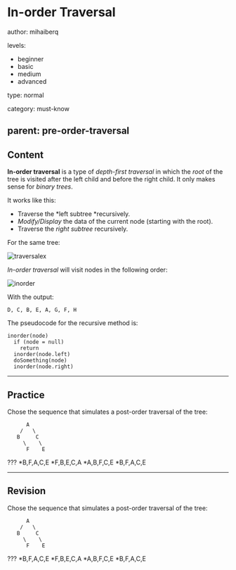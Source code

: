 # In-order Traversal
author: mihaiberq

levels:

  - beginner
  - basic
  - medium
  - advanced

type: normal

category: must-know

parent: pre-order-traversal
---
## Content

**In-order traversal** is a type of *depth-first traversal* in which the *root* of the tree is visited after the left child and before the right child. It only makes sense for *binary trees*.

It works like this:
- Traverse the *left subtree *recursively.
- *Modify/Display* the data of the current node (starting with the root).
- Traverse the *right subtree* recursively.

For the same tree:

![traversalex](%3Csvg%20width%3D%22100%25%22%20height%3D%22auto%22%20viewBox%3D%220%200%20700%20400%22%20xmlns%3D%22http%3A%2F%2Fwww.w3.org%2F2000%2Fsvg%22%3E%3Ctitle%3EArtboard%3C%2Ftitle%3E%3Cg%20fill%3D%22none%22%20fill-rule%3D%22evenodd%22%3E%3Cpath%20d%3D%22M350%2085c19.329966%200%2035-15.6700338%2035-35%200-6.7781994-1.926799-13.1063707-5.262556-18.4666731C373.560339%2021.6072003%20362.551767%2015%20350%2015c-19.329966%200-35%2015.6700338-35%2035s15.670034%2035%2035%2035zM210%20185c19.329966%200%2035-15.670034%2035-35%200-6.778199-1.926799-13.106371-5.262556-18.466673C233.560339%20121.6072%20222.551767%20115%20210%20115c-19.329966%200-35%2015.670034-35%2035s15.670034%2035%2035%2035zm-90%2090c19.329966%200%2035-15.670034%2035-35%200-6.778199-1.926799-13.106371-5.262556-18.466673C143.560339%20211.6072%20132.551767%20205%20120%20205c-19.329966%200-35%2015.670034-35%2035s15.670034%2035%2035%2035zm180%200c19.329966%200%2035-15.670034%2035-35%200-6.778199-1.926799-13.106371-5.262556-18.466673C323.560339%20211.6072%20312.551767%20205%20300%20205c-19.329966%200-35%2015.670034-35%2035s15.670034%2035%2035%2035zm190-90c19.329966%200%2035-15.670034%2035-35%200-6.778199-1.926799-13.106371-5.262556-18.466673C513.560339%20121.6072%20502.551767%20115%20490%20115c-19.329966%200-35%2015.670034-35%2035s15.670034%2035%2035%2035z%22%20stroke%3D%22currentColor%22%20stroke-width%3D%222%22%2F%3E%3Ctext%20font-family%3D%22RobotoMono-Light%2C%20Roboto%20Mono%22%20font-size%3D%2240%22%20font-weight%3D%22300%22%20fill%3D%22currentColor%22%3E%3Ctspan%20x%3D%22477.998047%22%20y%3D%22166%22%3EF%3C%2Ftspan%3E%3C%2Ftext%3E%3Ctext%20font-family%3D%22RobotoMono-Light%2C%20Roboto%20Mono%22%20font-size%3D%2240%22%20font-weight%3D%22300%22%20fill%3D%22currentColor%22%3E%3Ctspan%20x%3D%22197.998047%22%20y%3D%22166%22%3EB%3C%2Ftspan%3E%3C%2Ftext%3E%3Ctext%20font-family%3D%22RobotoMono-Light%2C%20Roboto%20Mono%22%20font-size%3D%2240%22%20font-weight%3D%22300%22%20fill%3D%22currentColor%22%3E%3Ctspan%20x%3D%22287.998047%22%20y%3D%22255%22%3EE%3C%2Ftspan%3E%3C%2Ftext%3E%3Cpath%20d%3D%22M50%20375c19.3299662%200%2035-15.670034%2035-35%200-6.778199-1.926799-13.106371-5.2625561-18.466673C73.5603395%20311.6072%2062.5517669%20305%2050%20305c-19.3299662%200-35%2015.670034-35%2035s15.6700338%2035%2035%2035z%22%20stroke%3D%22currentColor%22%20stroke-width%3D%222%22%2F%3E%3Ctext%20font-family%3D%22RobotoMono-Light%2C%20Roboto%20Mono%22%20font-size%3D%2240%22%20font-weight%3D%22300%22%20fill%3D%22currentColor%22%3E%3Ctspan%20x%3D%2237.9980469%22%20y%3D%22356%22%3ED%3C%2Ftspan%3E%3C%2Ftext%3E%3Cpath%20d%3D%22M580%20274c19.329966%200%2035-15.670034%2035-35%200-6.778199-1.926799-13.106371-5.262556-18.466673C603.560339%20210.6072%20592.551767%20204%20580%20204c-19.329966%200-35%2015.670034-35%2035s15.670034%2035%2035%2035z%22%20stroke%3D%22currentColor%22%20stroke-width%3D%222%22%2F%3E%3Ctext%20font-family%3D%22RobotoMono-Light%2C%20Roboto%20Mono%22%20font-size%3D%2240%22%20font-weight%3D%22300%22%20fill%3D%22currentColor%22%3E%3Ctspan%20x%3D%22567.998047%22%20y%3D%22255%22%3EH%3C%2Ftspan%3E%3C%2Ftext%3E%3Ctext%20font-family%3D%22RobotoMono-Light%2C%20Roboto%20Mono%22%20font-size%3D%2240%22%20font-weight%3D%22300%22%20fill%3D%22currentColor%22%3E%3Ctspan%20x%3D%22107.998047%22%20y%3D%22256%22%3EC%3C%2Ftspan%3E%3C%2Ftext%3E%3Ctext%20font-family%3D%22RobotoMono-Light%2C%20Roboto%20Mono%22%20font-size%3D%2240%22%20font-weight%3D%22300%22%20fill%3D%22currentColor%22%3E%3Ctspan%20x%3D%22337.998047%22%20y%3D%2266%22%3EA%3C%2Ftspan%3E%3C%2Ftext%3E%3Cpath%20d%3D%22M325.27056%2075.9005944l-93.305402%2046.2707536m143.680216-46.4627484l89.005263%2049.5755164M400%20275c19.329966%200%2035-15.670034%2035-35%200-6.778199-1.926799-13.106371-5.262556-18.466673C423.560339%20211.6072%20412.551767%20205%20400%20205c-19.329966%200-35%2015.670034-35%2035s15.670034%2035%2035%2035z%22%20stroke%3D%22currentColor%22%20stroke-width%3D%222%22%2F%3E%3Ctext%20font-family%3D%22RobotoMono-Light%2C%20Roboto%20Mono%22%20font-size%3D%2240%22%20font-weight%3D%22300%22%20fill%3D%22currentColor%22%3E%3Ctspan%20x%3D%22387.998047%22%20y%3D%22256%22%3EG%3C%2Ftspan%3E%3C%2Ftext%3E%3Cpath%20d%3D%22M185%20175l-40%2040m90-40l40%2040M75%20316l21-51m369-90l-40%2040m90-40l40%2039%22%20stroke%3D%22currentColor%22%20stroke-width%3D%222%22%2F%3E%3C%2Fg%3E%3C%2Fsvg%3E)


*In-order traversal* will visit nodes in the following order:

![inorder](%3Csvg%20width%3D%22100%25%22%20height%3D%22auto%22%20viewBox%3D%220%200%20700%20400%22%20xmlns%3D%22http%3A%2F%2Fwww.w3.org%2F2000%2Fsvg%22%3E%3Ctitle%3EArtboard%3C%2Ftitle%3E%3Cg%20fill%3D%22none%22%20fill-rule%3D%22evenodd%22%3E%3Ctext%20font-family%3D%22RobotoMono-Light%2C%20Roboto%20Mono%22%20font-size%3D%2220%22%20font-weight%3D%22300%22%20fill%3D%22%23FFF%22%3E%3Ctspan%20x%3D%22144.499023%22%20y%3D%22190%22%3E2%3C%2Ftspan%3E%3C%2Ftext%3E%3Ctext%20font-family%3D%22RobotoMono-Light%2C%20Roboto%20Mono%22%20font-size%3D%2220%22%20font-weight%3D%22300%22%20fill%3D%22%23FFF%22%3E%3Ctspan%20x%3D%2266.4990234%22%20y%3D%22290%22%3E1%3C%2Ftspan%3E%3C%2Ftext%3E%3Ctext%20font-family%3D%22RobotoMono-Light%2C%20Roboto%20Mono%22%20font-size%3D%2220%22%20font-weight%3D%22300%22%20fill%3D%22%23FFF%22%3E%3Ctspan%20x%3D%22261.499023%22%20y%3D%22189%22%3E3%3C%2Ftspan%3E%3C%2Ftext%3E%3Cpath%20d%3D%22M350%2085c19.329966%200%2035-15.6700338%2035-35%200-6.7781994-1.926799-13.1063707-5.262556-18.4666731C373.560339%2021.6072003%20362.551767%2015%20350%2015c-19.329966%200-35%2015.6700338-35%2035s15.670034%2035%2035%2035zM210%20185c19.329966%200%2035-15.670034%2035-35%200-6.778199-1.926799-13.106371-5.262556-18.466673C233.560339%20121.6072%20222.551767%20115%20210%20115c-19.329966%200-35%2015.670034-35%2035s15.670034%2035%2035%2035zm-90%2090c19.329966%200%2035-15.670034%2035-35%200-6.778199-1.926799-13.106371-5.262556-18.466673C143.560339%20211.6072%20132.551767%20205%20120%20205c-19.329966%200-35%2015.670034-35%2035s15.670034%2035%2035%2035zm180%200c19.329966%200%2035-15.670034%2035-35%200-6.778199-1.926799-13.106371-5.262556-18.466673C323.560339%20211.6072%20312.551767%20205%20300%20205c-19.329966%200-35%2015.670034-35%2035s15.670034%2035%2035%2035zm190-90c19.329966%200%2035-15.670034%2035-35%200-6.778199-1.926799-13.106371-5.262556-18.466673C513.560339%20121.6072%20502.551767%20115%20490%20115c-19.329966%200-35%2015.670034-35%2035s15.670034%2035%2035%2035z%22%20stroke%3D%22currentColor%22%20stroke-width%3D%222%22%2F%3E%3Ctext%20font-family%3D%22RobotoMono-Light%2C%20Roboto%20Mono%22%20font-size%3D%2240%22%20font-weight%3D%22300%22%20fill%3D%22currentColor%22%3E%3Ctspan%20x%3D%22477.998047%22%20y%3D%22166%22%3EF%3C%2Ftspan%3E%3C%2Ftext%3E%3Ctext%20font-family%3D%22RobotoMono-Light%2C%20Roboto%20Mono%22%20font-size%3D%2240%22%20font-weight%3D%22300%22%20fill%3D%22currentColor%22%3E%3Ctspan%20x%3D%22197.998047%22%20y%3D%22166%22%3EB%3C%2Ftspan%3E%3C%2Ftext%3E%3Ctext%20font-family%3D%22RobotoMono-Light%2C%20Roboto%20Mono%22%20font-size%3D%2240%22%20font-weight%3D%22300%22%20fill%3D%22currentColor%22%3E%3Ctspan%20x%3D%22287.998047%22%20y%3D%22255%22%3EE%3C%2Ftspan%3E%3C%2Ftext%3E%3Cpath%20d%3D%22M50%20375c19.3299662%200%2035-15.670034%2035-35%200-6.778199-1.926799-13.106371-5.2625561-18.466673C73.5603395%20311.6072%2062.5517669%20305%2050%20305c-19.3299662%200-35%2015.670034-35%2035s15.6700338%2035%2035%2035z%22%20stroke%3D%22currentColor%22%20stroke-width%3D%222%22%2F%3E%3Ctext%20font-family%3D%22RobotoMono-Light%2C%20Roboto%20Mono%22%20font-size%3D%2240%22%20font-weight%3D%22300%22%20fill%3D%22currentColor%22%3E%3Ctspan%20x%3D%2237.9980469%22%20y%3D%22356%22%3ED%3C%2Ftspan%3E%3C%2Ftext%3E%3Cpath%20d%3D%22M580%20274c19.329966%200%2035-15.670034%2035-35%200-6.778199-1.926799-13.106371-5.262556-18.466673C603.560339%20210.6072%20592.551767%20204%20580%20204c-19.329966%200-35%2015.670034-35%2035s15.670034%2035%2035%2035z%22%20stroke%3D%22currentColor%22%20stroke-width%3D%222%22%2F%3E%3Ctext%20font-family%3D%22RobotoMono-Light%2C%20Roboto%20Mono%22%20font-size%3D%2240%22%20font-weight%3D%22300%22%20fill%3D%22currentColor%22%3E%3Ctspan%20x%3D%22567.998047%22%20y%3D%22255%22%3EH%3C%2Ftspan%3E%3C%2Ftext%3E%3Ctext%20font-family%3D%22RobotoMono-Light%2C%20Roboto%20Mono%22%20font-size%3D%2240%22%20font-weight%3D%22300%22%20fill%3D%22currentColor%22%3E%3Ctspan%20x%3D%22107.998047%22%20y%3D%22256%22%3EC%3C%2Ftspan%3E%3C%2Ftext%3E%3Ctext%20font-family%3D%22RobotoMono-Light%2C%20Roboto%20Mono%22%20font-size%3D%2240%22%20font-weight%3D%22300%22%20fill%3D%22currentColor%22%3E%3Ctspan%20x%3D%22337.998047%22%20y%3D%2266%22%3EA%3C%2Ftspan%3E%3C%2Ftext%3E%3Cpath%20d%3D%22M325.27056%2075.9005944l-93.305402%2046.2707536m143.680216-46.4627484l89.005263%2049.5755164M400%20275c19.329966%200%2035-15.670034%2035-35%200-6.778199-1.926799-13.106371-5.262556-18.466673C423.560339%20211.6072%20412.551767%20205%20400%20205c-19.329966%200-35%2015.670034-35%2035s15.670034%2035%2035%2035z%22%20stroke%3D%22currentColor%22%20stroke-width%3D%222%22%2F%3E%3Ctext%20font-family%3D%22RobotoMono-Light%2C%20Roboto%20Mono%22%20font-size%3D%2240%22%20font-weight%3D%22300%22%20fill%3D%22currentColor%22%3E%3Ctspan%20x%3D%22387.998047%22%20y%3D%22256%22%3EG%3C%2Ftspan%3E%3C%2Ftext%3E%3Cpath%20d%3D%22M185%20175l-40%2040m90-40l40%2040M75%20316l21-51m369-90l-40%2040m90-40l40%2039%22%20stroke%3D%22currentColor%22%20stroke-width%3D%222%22%2F%3E%3Cpath%20d%3D%22M72%20305l15-38m-1.1749329%2011.147176L87%20267l-6.7558642%208.944177M147%20203l24.748737-24.748737m-5.515433%209.758073l5.515433-9.758073-9.758073%205.515433M246%20176l24.748737%2024.748737m-9.758073-5.515433l9.758073%205.515433-5.515433-9.758073%22%20stroke%3D%22%23FFF%22%20stroke-width%3D%222%22%2F%3E%3Ctext%20font-family%3D%22RobotoMono-Light%2C%20Roboto%20Mono%22%20font-size%3D%2220%22%20font-weight%3D%22300%22%20fill%3D%22%23FFF%22%3E%3Ctspan%20x%3D%22425.499023%22%20y%3D%22190%22%3E6%3C%2Ftspan%3E%3C%2Ftext%3E%3Cpath%20d%3D%22M428%20202l24.748737-24.748737m-5.515433%209.758073l5.515433-9.758073-9.758073%205.515433M526%20176l24.748737%2024.748737m-9.758073-5.515433l9.758073%205.515433-5.515433-9.758073%22%20stroke%3D%22%23FFF%22%20stroke-width%3D%222%22%2F%3E%3Ctext%20font-family%3D%22RobotoMono-Light%2C%20Roboto%20Mono%22%20font-size%3D%2220%22%20font-weight%3D%22300%22%20fill%3D%22%23FFF%22%3E%3Ctspan%20x%3D%22540.499023%22%20y%3D%22189%22%3E7%3C%2Ftspan%3E%3C%2Ftext%3E%3Cpath%20d%3D%22M300%20195l35-99m-.771394%2011.18235L335%2096l-6.42828%209.182441M365%2096l35%2099m-6.42828-9.182441L400%20195l-.771394-11.18235%22%20stroke%3D%22%23FFF%22%20stroke-width%3D%222%22%2F%3E%3Ctext%20font-family%3D%22RobotoMono-Light%2C%20Roboto%20Mono%22%20font-size%3D%2220%22%20font-weight%3D%22300%22%20fill%3D%22%23FFF%22%3E%3Ctspan%20x%3D%22300.499023%22%20y%3D%22145%22%3E4%3C%2Ftspan%3E%3C%2Ftext%3E%3Ctext%20font-family%3D%22RobotoMono-Light%2C%20Roboto%20Mono%22%20font-size%3D%2220%22%20font-weight%3D%22300%22%20fill%3D%22%23FFF%22%3E%3Ctspan%20x%3D%22387.499023%22%20y%3D%22145%22%3E5%3C%2Ftspan%3E%3C%2Ftext%3E%3C%2Fg%3E%3C%2Fsvg%3E)

With the output:
```
D, C, B, E, A, G, F, H
```

The pseudocode for the recursive method is:
```
inorder(node)
  if (node = null)
    return
  inorder(node.left)
  doSomething(node)
  inorder(node.right)
```

---
## Practice

Chose the sequence that simulates a post-order traversal of the tree:
```
      A
    /   \
   B     C
     \    \
      F    E
```
???
*B,F,A,C,E
*F,B,E,C,A
*A,B,F,C,E
*B,F,A,C,E

---
## Revision

Chose the sequence that simulates a post-order traversal of the tree:
```
      A
    /   \
   B     C
     \    \
      F    E
```
???
*B,F,A,C,E
*F,B,E,C,A
*A,B,F,C,E
*B,F,A,C,E
